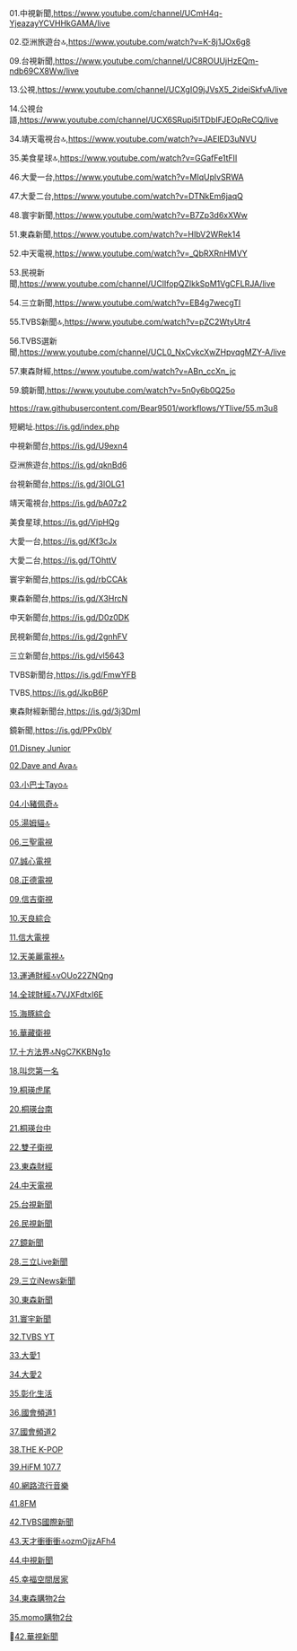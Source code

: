 01.中視新聞,https://www.youtube.com/channel/UCmH4q-YjeazayYCVHHkGAMA/live

02.亞洲旅遊台🔝,https://www.youtube.com/watch?v=K-8j1JOx6g8

09.台視新聞,https://www.youtube.com/channel/UC8ROUUjHzEQm-ndb69CX8Ww/live

13.公視,https://www.youtube.com/channel/UCXgIO9jJVsX5_2ideiSkfvA/live

14.公視台語,https://www.youtube.com/channel/UCX6SRupi5lTDbIFJEOpReCQ/live

34.靖天電視台🔝,https://www.youtube.com/watch?v=JAElED3uNVU

35.美食星球🔝,https://www.youtube.com/watch?v=GGafFe1tFII

46.大愛一台,https://www.youtube.com/watch?v=MIqUplvSRWA
            
47.大愛二台,https://www.youtube.com/watch?v=DTNkEm6jaqQ

48.寰宇新聞,https://www.youtube.com/watch?v=B7Zp3d6xXWw

51.東森新聞,https://www.youtube.com/watch?v=HIbV2WRek14

52.中天電視,https://www.youtube.com/watch?v=_QbRXRnHMVY

53.民視新聞,https://www.youtube.com/channel/UClIfopQZlkkSpM1VgCFLRJA/live

54.三立新聞,https://www.youtube.com/watch?v=EB4g7wecgTI

55.TVBS新聞🔝,https://www.youtube.com/watch?v=pZC2WtyUtr4

56.TVBS選新聞,https://www.youtube.com/channel/UCL0_NxCvkcXwZHpvqgMZY-A/live

57.東森財經,https://www.youtube.com/watch?v=ABn_ccXn_jc

59.鏡新聞,https://www.youtube.com/watch?v=5n0y6b0Q25o



https://raw.githubusercontent.com/Bear9501/workflows/YTlive/55.m3u8

短網址.https://is.gd/index.php


中視新聞台,https://is.gd/U9exn4

亞洲旅遊台,https://is.gd/qknBd6

台視新聞台,https://is.gd/3lOLG1

靖天電視台,https://is.gd/bA07z2

美食星球,https://is.gd/VipHQg

大愛一台,https://is.gd/Kf3cJx

大愛二台,https://is.gd/TOhttV

寰宇新聞台,https://is.gd/rbCCAk

東森新聞台,https://is.gd/X3HrcN

中天新聞台,https://is.gd/D0z0DK

民視新聞台,https://is.gd/2gnhFV

三立新聞台,https://is.gd/vl5643

TVBS新聞台,https://is.gd/FmwYFB

TVBS,https://is.gd/JkpB6P

東森財經新聞台,https://is.gd/3j3DmI

鏡新聞,https://is.gd/PPx0bV


[01.Disney Junior](https://www.youtube.com/channel/UCNcdbMyA59zE-Vk668bKWOg/live)

[02.Dave and Ava🔝](https://www.youtube.com/channel/UC6zhI71atP7YLoZyIyCIGNw/live)

[03.小巴士Tayo🔝](https://www.youtube.com/channel/UC9CsZoTaHZqZjnNZv7v3T1g/live)

[04.小豬佩奇🔝](https://www.youtube.com/channel/UCRi0sw4PDw-C2C7fS9hrx5Q/live)

[05.湯姆貓🔝](https://www.youtube.com/channel/UCm3hAp1m1xlAz0ve_EKAo4g/live)

[06.三聖電視](https://www.youtube.com/channel/UCGQ5-eJkLkuhewXUqZiqx_w/live)

[07.誠心電視](https://www.youtube.com/channel/UCRvNvZZH79MpSRubnW9pdcw/live)

[08.正德電視](https://www.youtube.com/channel/UCEaOL55dVM5xg-oX-Gs0DlQ/live)

[09.信吉衛視](https://www.youtube.com/channel/UC8URZ5vhlSU_Z0uWCglzGTA/live)

[10.天良綜合](https://www.youtube.com/channel/UCVDgvpdyy8VbpsiXjc-kdGQ/live)

[11.信大電視](https://www.youtube.com/channel/UCZNrgK7RjNPbVsqYpM9utJw/live)

[12.天美麗電視🔝](https://www.youtube.com/channel/UCwtzd2ThcPhtp5LxjL2Stvw/live)

[13.運通財經🔝vOUo22ZNQng](https://www.youtube.com/channel/UCiqm4JC8lbGqgePjHd3Mahw/live)

[14.全球財經🔝7VJXFdtxI6E](https://www.youtube.com/channel/UCj82QbSA3Dz9ez3W8q-_5bw/live)

[15.海豚綜合](https://www.youtube.com/channel/UCUz3LiE7QuRGDGZ2DYciIuA/live)

[16.華藏衛視](https://www.youtube.com/channel/UCgFr9QSua--Cxx658iJqIcQ/live)

[17.十方法界🔝NgC7KKBNg1o](https://www.youtube.com/channel/UCyi1TDk38dg5YrmCORsq9Gg/live)

[18.叫您第一名](https://www.youtube.com/channel/UCEhAvZprnHwxry7pJocCtQA/live)

[19.桐瑛虎尾](https://www.youtube.com/channel/UCwDxsoF4QrpBSyDLfFQfXXw/live)

[20.桐瑛台南](https://www.youtube.com/channel/UCnBeKp96tQ0DD6s6D6BZGig/live)

[21.桐瑛台中](https://www.youtube.com/channel/UCa3iexJjlIOwxnYuXyYJ6Yw/live)

[22.雙子衛視](https://www.youtube.com/channel/UCQfvCanh2P162zq_HZVHlEg/live)

[23.東森財經](https://www.youtube.com/channel/UCuzqko_GKcj9922M1gUo__w/live)

[24.中天電視](https://www.youtube.com/watch?v=_QbRXRnHMVY)

[25.台視新聞](https://www.youtube.com/channel/UC8ROUUjHzEQm-ndb69CX8Ww/live)

[26.民視新聞](https://www.youtube.com/channel/UClIfopQZlkkSpM1VgCFLRJA/live)

[27.鏡新聞](https://www.youtube.com/channel/UC4LjkybVKXCDlneVXlKAbmw/live)

[28.三立Live新聞](https://www.youtube.com/channel/UC2TuODJhC03pLgd6MpWP0iw/live)

[29.三立iNews新聞](https://www.youtube.com/channel/UCoNYj9OFHZn3ACmmeRCPwbA/live)

[30.東森新聞](https://www.youtube.com/watch?v=HIbV2WRek14)

[31.寰宇新聞](https://www.youtube.com/channel/UCp2f7tGJGN6R9Muxipem8Nw/live)

[32.TVBS YT](https://www.youtube.com/watch?v=lXzPc7rv0nw)

[33.大愛1](https://www.youtube.com/watch?v=MIqUplvSRWA)

[34.大愛2](https://www.youtube.com/watch?v=DTNkEm6jaqQ)

[35.彰化生活](https://www.youtube.com/channel/UCrVBXIxpYnjTk4ezn9F-fug/live)

[36.國會頻道1](https://www.youtube.com/channel/UCBVkoTHzszNtJsG7fWaHbsg/live)

[37.國會頻道2](https://www.youtube.com/watch?v=RAP4h3q6_Sg)

[38.THE K-POP](https://www.youtube.com/channel/UCoRXPcv8XK5fAplLbk9PTww/live)

[39.HiFM 107.7](https://www.youtube.com/channel/UCTTq-Hhcb_eUq0-dWpdlvpg/live)

[40.網路流行音樂](https://www.youtube.com/channel/UCcHWhgSsMBemnyLhg6GL1vA/live)

[41.8FM](https://www.youtube.com/channel/UCXKqVoc7khb8cg3ugfrih4g/live)

[42.TVBS國際新聞](https://www.youtube.com/channel/UCEkLHyknJ6DJTpwRSJna9QQ/live)

[43.天才衝衝衝🔝ozmOjjzAFh4](https://www.youtube.com/channel/UCdpxNQgqL3276yjrK03gMXA/live)

[44.中視新聞](https://www.youtube.com/channel/UCmH4q-YjeazayYCVHHkGAMA/live)

[45.幸福空間居家](https://www.youtube.com/channel/UCoo-jAsJgM8z09ddlhcBlSA/live)

[34.東森購物2台](https://www.youtube.com/channel/UCiolqpxuocdomP4hPGfn_-A/live)

[35.momo購物2台](https://www.youtube.com/channel/UCDhA7JbV2QQ-Ic9FrbeEEHA/live)

🚫[42.華視新聞](https://www.youtube.com/watch?v=wM0g8EoUZ_E)
